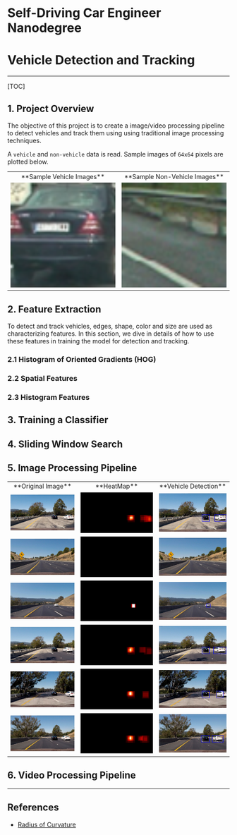 # Self-Driving Car Engineer Nanodegree 
# Vehicle Detection and Tracking
- - - 
[TOC] 
## 1. Project Overview 
The objective of this project is to create a image/video processing pipeline to detect vehicles and track them using using traditional image processing techniques. 

A `vehicle` and `non-vehicle` data is read. Sample images of `64x64` pixels are plotted below.

<table> 
<tr> 
<td style="text-align: center;"> 
**Sample Vehicle Images** 
</td> 
<td style="text-align: center;"> 
**Sample Non-Vehicle Images** 
</td> 
</tr> 
<tr> 
<td style="text-align: center;"> 
<img src='images/v1.png' style="width: 300px;"> 
</td> 
<td style="text-align: center;"> 
<img src='images/nv1.png' style="width: 300px;"> 
</td> 
</tr> 
</table> 


## 2. Feature Extraction
To detect and track vehicles, edges, shape, color and size  are used as characterizing features. In this section, we dive in details of how to use these features in training the model for detection and tracking.

### 2.1 Histogram of Oriented Gradients (HOG)


### 2.2 Spatial Features

### 2.3 Histogram Features


## 3. Training a Classifier

## 4. Sliding Window Search


## 5. Image Processing Pipeline
<table> 
<tr> 
<td style="text-align: center;"> 
**Original Image** 
</td> 
<td style="text-align: center;"> 
**HeatMap** 
</td> 
<td style="text-align: center;"> 
**Vehicle Detection** 
</td> 
</tr> 
<tr> 
<td style="text-align: center;"> 
<img src='test_images/test1.jpg' style="width: 300px;"> 
</td> 
<td style="text-align: center;"> 
<img src='output_images/test1_heatmap.jpg' style="width: 300px;"> 
</td> 
<td style="text-align: center;"> 
<img src='output_images/test1_processed.jpg' style="width: 300px;"> 
</td>
<tr> 
<td style="text-align: center;"> 
<img src='test_images/test2.jpg' style="width: 300px;"> 
</td> 
<td style="text-align: center;"> 
<img src='output_images/test2_heatmap.jpg' style="width: 300px;"> 
</td> 
<td style="text-align: center;"> 
<img src='output_images/test2_processed.jpg' style="width: 300px;"> 
</td> 
</tr> 
<tr> 
<td style="text-align: center;"> 
<img src='test_images/test3.jpg' style="width: 300px;"> 
</td> 
<td style="text-align: center;"> 
<img src='output_images/test3_heatmap.jpg' style="width: 300px;"> 
</td> 
<td style="text-align: center;"> 
<img src='output_images/test3_processed.jpg' style="width: 300px;"> 
</td> 
</tr> 
<tr> 
<td style="text-align: center;"> 
<img src='test_images/test4.jpg' style="width: 300px;"> 
</td> 
<td style="text-align: center;"> 
<img src='output_images/test4_heatmap.jpg' style="width: 300px;"> 
</td> 
<td style="text-align: center;"> 
<img src='output_images/test4_processed.jpg' style="width: 300px;"> 
</td> 
</tr> 
<tr> 
<td style="text-align: center;"> 
<img src='test_images/test5.jpg' style="width: 300px;"> 
</td> 
<td style="text-align: center;"> 
<img src='output_images/test5_heatmap.jpg' style="width: 300px;"> 
</td> 
<td style="text-align: center;"> 
<img src='output_images/test5_processed.jpg' style="width: 300px;"> 
</td> 
</tr> 
<tr> 
<td style="text-align: center;"> 
<img src='test_images/test6.jpg' style="width: 300px;"> 
</td> 
<td style="text-align: center;"> 
<img src='output_images/test6_heatmap.jpg' style="width: 300px;"> 
</td> 
<td style="text-align: center;"> 
<img src='output_images/test6_processed.jpg' style="width: 300px;"> 
</td> 
</tr> 
</table> 

## 6. Video Processing Pipeline







- - -

## References
* [Radius of Curvature](http://www.intmath.com/applications-differentiation/8-radius-curvature.php)
